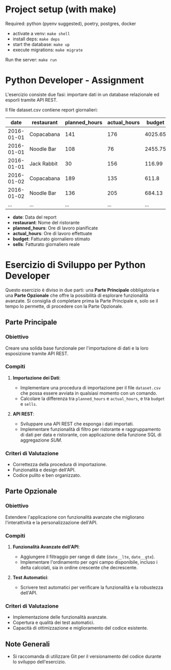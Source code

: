 # Project setup (with make)
Required: python (pyenv suggested), poetry, postgres, docker
- activate a venv: `make shell`
- install deps: `make deps`
- start the database: `make up`
- execute migrations: `make migrate`

Run the server: `make run`

# Python Developer - Assignment

L'esercizio consiste due fasi: importare dati in un database relazionale ed esporli tramite API REST.

Il file dataset.csv contiene report giornalieri:

| date       | restaurant  | planned_hours | actual_hours | budget  | sells   |
|------------|-------------|---------------|--------------|---------|---------|
| 2016-01-01 | Copacabana  | 141           | 176          | 4025.65 | 2801.33 |
| 2016-01-01 | Noodle Bar  | 108           | 76           | 2455.75 | 3875.81 |
| 2016-01-01 | Jack Rabbit | 30            | 156          | 116.99  | 3967.95 |
| 2016-01-02 | Copacabana  | 189           | 135          | 611.8   | 197.57  |
| 2016-01-02 | Noodle Bar  | 136           | 205          | 684.13  | 1720.22 |
| ...        | ...         | ...           | ...          | ...     | ...     |

* **date**: Data del report
* **restaurant**: Nome del ristorante
* **planned_hours**: Ore di lavoro pianificate
* **actual_hours**: Ore di lavoro effettuate
* **budget**: Fatturato giornaliero stimato
* **sells**: Fatturato giornaliero reale

# Esercizio di Sviluppo per Python Developer

Questo esercizio è diviso in due parti: una **Parte Principale** obbligatoria e una **Parte Opzionale** che offre la possibilità di esplorare funzionalità avanzate. Si consiglia di completare prima la Parte Principale e, solo se il tempo lo permette, di procedere con la Parte Opzionale.

## Parte Principale
### Obiettivo
Creare una solida base funzionale per l'importazione di dati e la loro esposizione tramite API REST.

### Compiti
1. **Importazione dei Dati**:
   - Implementare una procedura di importazione per il file `dataset.csv` che possa essere avviata in qualsiasi momento con un comando.
   - Calcolare la differenza tra `planned_hours` e `actual_hours`, e tra `budget` e `sells`.

2. **API REST**:
   - Sviluppare una API REST che esponga i dati importati.
   - Implementare funzionalità di filtro per ristorante e raggruppamento di dati per data e ristorante, con applicazione della funzione SQL di aggregazione *SUM*.

### Criteri di Valutazione
- Correttezza della procedura di importazione.
- Funzionalità e design dell'API.
- Codice pulito e ben organizzato.

## Parte Opzionale
### Obiettivo
Estendere l'applicazione con funzionalità avanzate che migliorano l'interattività e la personalizzazione dell'API.

### Compiti
1. **Funzionalità Avanzate dell'API**:
   - Aggiungere il filtraggio per range di date (`date__lte`, `date__gte`).
   - Implementare l'ordinamento per ogni campo disponibile, incluso i delta calcolati, sia in ordine crescente che decrescente.

2. **Test Automatici**:
   - Scrivere test automatici per verificare la funzionalità e la robustezza dell'API.

### Criteri di Valutazione
- Implementazione delle funzionalità avanzate.
- Copertura e qualità dei test automatici.
- Capacità di ottimizzazione e miglioramento del codice esistente.

## Note Generali
- Si raccomanda di utilizzare Git per il versionamento del codice durante lo sviluppo dell'esercizio.
